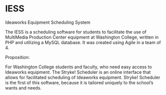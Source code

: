 # IESS
Ideaworks Equipment Scheduling System


The IESS is a scheduling software for students to facilitate the use of MultiMedia Production Center equipment at Washington College, written in PHP and utilizing a MySQL database. It was created using Agile in a team of 4.


Proposition:

  For Washington College students and faculty, who need easy access to Ideaworks 
equipment. The Stryke! Scheduler is an online interface that allows for facilitated scheduling of 
Ideaworks equipment. Stryke! Scheduler is the first of this software, because it is tailored 
uniquely to the school’s wants and needs.
